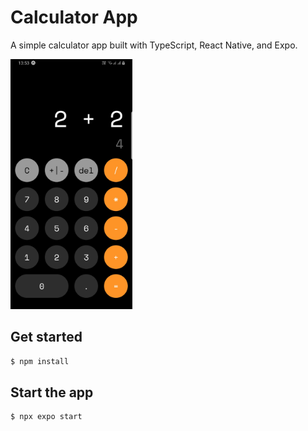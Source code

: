 # Calculator App

A simple calculator app built with TypeScript, React Native, and Expo.

<p></p>
<img src='./assets/images/preview.jpg' height='400px'>
<p></p>

## Get started

```bash
$ npm install
```

## Start the app

```bash
$ npx expo start
```
